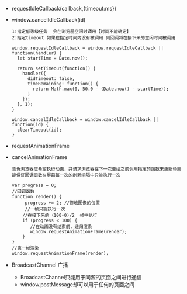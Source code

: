 * requestIdleCallback(callback,{timeout:ms})
* window.cancelIdleCallback(id)

	```
	1:指定低等级任务  会在浏览器空闲时调用【时间不能确定】
	2:指定timeout 如果在指定时间内没有被调用 则回调将在接下来的空闲时间被调用
	```
	```
	window.requestIdleCallback = window.requestIdleCallback || function(handler) {
	  let startTime = Date.now();
	 
	  return setTimeout(function() {
	    handler({
	      didTimeout: false,
	      timeRemaining: function() {
	        return Math.max(0, 50.0 - (Date.now() - startTime));
	      }
	    });
	  }, 1);
	}
	
	window.cancelIdleCallback = window.cancelIdleCallback || function(id) {
	  clearTimeout(id);
	}
	```
	
* requestAnimationFrame
* cancelAnimationFrame

	```
	告诉浏览器您希望执行动画，并请求浏览器在下一次重绘之前调用指定的函数来更新动画
	能保证回调函数在屏幕每一次的刷新间隔中只被执行一次
	```
	
	```
	var progress = 0;
	//回调函数
	function render() {
		 progress += 2; //修改图像的位置
		 //一帧只能执行一次
		//在接下来的（100-0)/2  帧中执行
	    if (progress < 100) {
           //在动画没有结束前，递归渲染
           window.requestAnimationFrame(render);
	    }
	}
	//第一帧渲染
	window.requestAnimationFrame(render);
	```
	
* BroadcastChannel 广播

	* BroadcastChannel只能用于同源的页面之间进行通信
	* window.postMessage却可以用于任何的页面之间